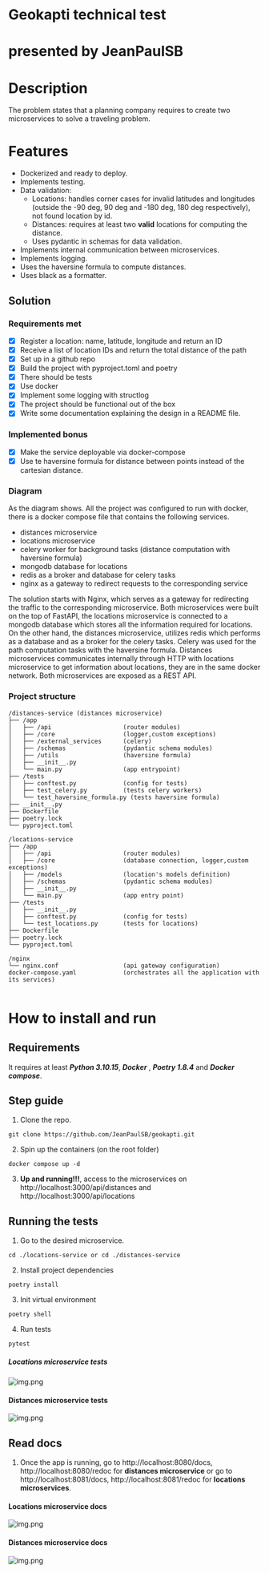 # Geokapti technical test
# presented by JeanPaulSB
# Description
The problem states that a planning company requires to create two microservices
to solve a traveling problem.
# Features
* Dockerized and ready to deploy.
* Implements testing.
* Data validation:
    - Locations: handles corner cases for invalid latitudes and longitudes (outside the -90 deg, 90 deg and -180 deg, 180 deg respectively), not found location by id.
    - Distances: requires at least two **valid** locations for computing the distance.
    - Uses pydantic in schemas for data validation.
* Implements internal communication between microservices.
* Implements logging.
* Uses the haversine formula to compute distances.
* Uses black as a formatter.

## Solution
### Requirements met
- [x] Register a location: name, latitude, longitude and return an ID
- [x] Receive a list of location IDs and return the total distance of the path
- [x] Set up in a github repo
- [x] Build the project with pyproject.toml and poetry
- [x] There should be tests
- [x] Use docker
- [x] Implement some logging with structlog
- [x] The project should be functional out of the box
- [x] Write some documentation explaining the design in a README file.
### Implemented bonus
- [x] Make the service deployable via docker-compose
- [x] Use te haversine formula for distance between points instead of the cartesian distance.

### Diagram

As the diagram shows. All the project was configured to run with docker, there is a docker compose file that contains the following services.
- distances microservice
- locations microservice
- celery worker for background tasks (distance computation with haversine formula)
- mongodb database for locations
- redis as a broker and database for celery tasks
- nginx as a gateway to redirect requests to the corresponding service

The solution starts with Nginx, which serves as a gateway for redirecting the traffic to the corresponding microservice. Both microservices
were built on the top of FastAPI, the locations microservice is connected to a mongodb database which stores all the information required for locations. On the other hand, the distances microservice, 
utilizes redis which performs as a database and as a broker for the celery tasks. Celery was used for the path computation tasks with the haversine formula. Distances microservices communicates internally through HTTP with locations microservice to get information about locations, they are in the same docker network.
Both microservices are exposed as a REST API.

### Project structure
```
/distances-service (distances microservice)
├── /app
│   ├── /api                    (router modules)
│   ├── /core                   (logger,custom exceptions)
│   ├── /external_services      (celery)
│   ├── /schemas                (pydantic schema modules)
│   ├── /utils                  (haversine formula)
│   ├── __init__.py
│   └── main.py                 (app entrypoint)
├── /tests
│   ├── conftest.py             (config for tests)
│   ├── test_celery.py          (tests celery workers)
│   └── test_haversine_formula.py (tests haversine formula)
├── __init__.py
├── Dockerfile
├── poetry.lock
└── pyproject.toml

/locations-service
├── /app
│   ├── /api                    (router modules)
│   ├── /core                   (database connection, logger,custom exceptions)
│   ├── /models                 (location's models definition)
│   ├── /schemas                (pydantic schema modules)
│   ├── __init__.py
│   └── main.py                 (app entry point)
├── /tests
│   ├── __init__.py             
│   ├── conftest.py             (config for tests)
│   └── test_locations.py       (tests for locations)
├── Dockerfile
├── poetry.lock
└── pyproject.toml

/nginx
└── nginx.conf                  (api gateway configuration)
docker-compose.yaml             (orchestrates all the application with its services)


```
# How to install and run
## Requirements
It requires at least **_Python 3.10.15_**, **_Docker_** , **_Poetry 1.8.4_** and **_Docker compose_**.
## Step guide
1. Clone the repo.
```
git clone https://github.com/JeanPaulSB/geokapti.git
```
2. Spin up the containers (on the root folder)
```
docker compose up -d
```
3. **Up and running!!!**, access to the microservices on http://localhost:3000/api/distances and http://localhost:3000/api/locations
## Running the tests
1. Go to the desired microservice.
```
cd ./locations-service or cd ./distances-service
```
2. Install project dependencies
```
poetry install
```
3. Init virtual environment
```
poetry shell
```
4. Run tests
```
pytest
```

##### Locations microservice tests

![img.png](images/locations_tests.png)

#### Distances microservice tests
![img.png](images/distances_tests.png)
## Read docs
1. Once the app is running, go to
http://localhost:8080/docs, http://localhost:8080/redoc for **distances microservice**
or go to http://localhost:8081/docs, http://localhost:8081/redoc for **locations microservices**.

#### Locations microservice docs
![img.png](images/locations_docs.png)
#### Distances microservice docs
![img.png](images/distances_docs.png)
